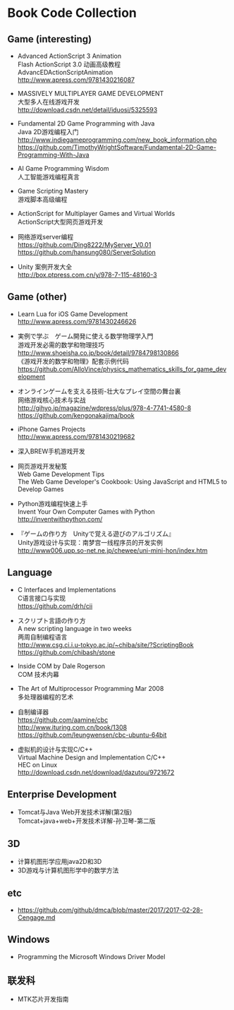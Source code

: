 ﻿# Book Code Collection

## Game (interesting)    

* Advanced ActionScript 3 Animation  
Flash ActionScript 3.0 动画高级教程  
AdvancEDActionScriptAnimation  
http://www.apress.com/9781430216087  

* MASSIVELY MULTIPLAYER GAME DEVELOPMENT  
大型多人在线游戏开发  
http://download.csdn.net/detail/iduosi/5325593  

* Fundamental 2D Game Programming with Java  
Java 2D游戏编程入门  
http://www.indiegameprogramming.com/new_book_information.php  
https://github.com/TimothyWrightSoftware/Fundamental-2D-Game-Programming-With-Java  

* AI Game Programming Wisdom  
人工智能游戏编程真言    

* Game Scripting Mastery  
游戏脚本高级编程  

* ActionScript for Multiplayer Games and Virtual Worlds  
ActionScript大型网页游戏开发  

* 网络游戏server编程  
https://github.com/Ding8222/MyServer_V0.01  
https://github.com/hansung080/ServerSolution  

* Unity 案例开发大全  
http://box.ptpress.com.cn/y/978-7-115-48160-3  

## Game (other)  

* Learn Lua for iOS Game Development  
http://www.apress.com/9781430246626  

* 実例で学ぶ　ゲーム開発に使える数学物理学入門  
游戏开发必需的数学和物理技巧  
http://www.shoeisha.co.jp/book/detail/9784798130866  
《游戏开发的数学和物理》配套示例代码  
https://github.com/AlloVince/physics_mathematics_skills_for_game_development  

* オンラインゲームを支える技術-壮大なプレイ空間の舞台裏  
网络游戏核心技术与实战  
http://gihyo.jp/magazine/wdpress/plus/978-4-7741-4580-8  
https://github.com/kengonakajima/book  

* iPhone Games Projects  
http://www.apress.com/9781430219682  

* 深入BREW手机游戏开发  

* 网页游戏开发秘笈  
Web Game Development Tips  
The Web Game Developer's Cookbook: Using JavaScript and HTML5 to Develop Games  

* Python游戏编程快速上手  
Invent Your Own Computer Games with Python  
http://inventwithpython.com/  

* 『ゲームの作り方　Unityで覚える遊びのアルゴリズム』  
Unity游戏设计与实现：南梦宫一线程序员的开发实例  
http://www006.upp.so-net.ne.jp/chewee/uni-mini-hon/index.htm  

## Language 
* C Interfaces and Implementations  
C语言接口与实现  
https://github.com/drh/cii  

* スクリプト言語の作り方  
A new scripting language in two weeks  
两周自制编程语言  
http://www.csg.ci.i.u-tokyo.ac.jp/~chiba/site/?ScriptingBook  
https://github.com/chibash/stone  

* Inside COM by Dale Rogerson  
COM 技术内幕  

* The Art of Multiprocessor Programming Mar 2008  
多处理器编程的艺术  

* 自制编译器  
https://github.com/aamine/cbc  
http://www.ituring.com.cn/book/1308  
https://github.com/leungwensen/cbc-ubuntu-64bit  

* 虚拟机的设计与实现C/C++  
Virtual Machine Design and Implementation C/C++  
HEC on Linux  
http://download.csdn.net/download/dazutou/9721672  

## Enterprise Development  
* Tomcat与Java Web开发技术详解(第2版)  
Tomcat+java+web+开发技术详解-孙卫琴-第二版   

## 3D  
* 计算机图形学应用java2D和3D  
* 3D游戏与计算机图形学中的数学方法  

## etc  
* https://github.com/github/dmca/blob/master/2017/2017-02-28-Cengage.md  

## Windows  
* Programming the Microsoft Windows Driver Model  

## 联发科   
* MTK芯片开发指南   
